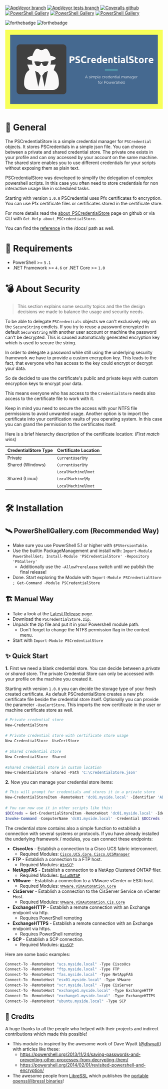 [![AppVeyor branch](https://img.shields.io/appveyor/ci/OCram85/PSCredentialStore/master.svg?style=plastic "Master Branch Build Status")](https://ci.appveyor.com/project/OCram85/pscredentialstore/branch/master)
[![AppVeyor tests branch](https://img.shields.io/appveyor/tests/OCram85/PSCredentialStore/master.svg?style=plastic "Pester Tests Results")](https://ci.appveyor.com/project/OCram85/pscredentialstore/branch/master/tests)
[![Coveralls github](https://img.shields.io/coveralls/github/OCram85/PSCredentialStore.svg?style=plastic "Coveralls.io Coverage Report")](https://coveralls.io/github/OCram85/PSCredentialStore?branch=master)
[![PowerShell Gallery](https://img.shields.io/powershellgallery/v/PSCredentialStore.svg?style=plastic "PowershellGallery Published Version")](https://www.powershellgallery.com/packages/PSCredentialStore)
[![PowerShell Gallery](https://img.shields.io/powershellgallery/vpre/PSCredentialStore.svg?label=latest%20preview&style=plastic "PowershellGallery Latest Preview Version")](https://www.powershellgallery.com/packages/PSCredentialStore)
[![PowerShell Gallery](https://img.shields.io/powershellgallery/dt/PSCredentialStore.svg?style=plastic "PowershellGallery Downloads")](https://www.powershellgallery.com/packages/PSCredentialStore)

![forthebadge](http://forthebadge.com/images/badges/built-with-love.svg)
![forthebadge](http://forthebadge.com/images/badges/for-you.svg)

![social-logo](/assets/social-logo.png)

:key: General
=======

The PSCredentialStore is a simple credential manager for `PSCredential` objects. It stores PSCredentials in a simple json
file. You can choose between a private and shared credential store. The private one exists in your profile and can
ony accessed by your account on the same machine. The shared store enables you to use different credentials for your
scripts without exposing them as plain text.

PSCredentialStore was developed to simplify the delegation of complex powershell scripts. In this case you often
need to store credentials for non interactive usage like in scheduled tasks.

Starting with version `1.0.0` PSCredential uses Pfx certificates fo encryption. You can use Pfx certificate files
or certificates stored in the certificate store.

For more details read the [about_PSCredentialStore](/docs/about_PSCredentialStore.md) page on github or via CLI with
`Get-Help about_PSCredentialStore`.

You can find the [reference](/docs/PSCredentialStore.md) in the /docs/ path as well.

:vulcan_salute: Requirements
============

- PowerShell >= `5.1`
- .NET Framework >= `4.6` or .NET Core >= `1.0`

:bomb: About Security
============

>This section explains some security topics and the the design decisions we made to balance the usage and security needs.

To be able to delegate `PSCredentials` objects we can't exclusively rely on the `SecureString` cmdlets. If you try
to reuse a password encrypted in default `SecureString` with another user account or machine the password can't be
decrypted. This is caused automatically generated encryption key which is used to secure the string.

In order to delegate a password while still using the underlying security framework we have to provide a custom
encryption key. This leads to the fact, that everyone who has access to the key could encrypt or decrypt your data.

So de decided to use the certificate's public and private keys with custom encryption keys to encrypt your data.

This means everyone who has access to the `CredentialStore` needs also access to the certificate file to work with it.

Keep in mind you need to secure the access with your NTFS file permissions to avoid unwanted usage. Another option is
to import the certificate into your certification vaults of you operating system. In this case you can grand the
permission to the certificates itself.

Here is s brief hierarchy description of the certificate location: *(First match wins)*

| CredentialStore Type | Certificate Location   |
| -------------------- | ---------------------- |
| Private              | `CurrentUser`\\`My`    |
| Shared (Windows)     | `CurrentUser`\\`My`    |
|                      | `LocalMachine`\\`Root` |
| Shared (Linux)       | `LocalMachine`\\`My`   |
|                      | `LocalMachine`\\`Root` |



:hammer_and_wrench: Installation
============

:artificial_satellite: PowerShellGallery.com (Recommended Way)
---------------------------------------

* Make sure you use PowerShell 5.1 or higher with `$PSVersionTable`.
* Use the builtin PackageManagement and install with: `Import-Module PowerShellGet; Install-Module 'PSCredentialStore' -Repository 'PSGallery'`
  * Additionally use the `-AllowPrerelease` switch until we publish the final release!
* Done. Start exploring the Module with `Import-Module PSCredentialStore ; Get-Command -Module PSCredentialStore`

:building_construction: Manual Way
----------

* Take a look at the [Latest Release](https://github.com/OCram85/PSCredentialStore/releases/latest) page.
* Download the `PSCredentialStore.zip`.
* Unpack the zip file and put it in your Powershell module path.
  * Don't forget to change the NTFS permission flag in the context menu.
* Start with `Import-Module PSCredentialStore`

:sparkles: Quick Start
-----------

**1.** First we need a blank credential store. You can decide between a *private* or *shared* store. The private
Credential Store can only be accessed with your profile on the machine you created it.

Starting with version `1.0.0` you can decide the storage type of your fresh created certificate. As default
PSCredentialStore creates a new pfx certificate file beside the credential store itself. Optionally you can provide
the parameter `-UseCertStore`. This imports the new certificate in the user or machine certificate store as well.

```powershell
# Private credential store
New-CredentialStore

# Private credential store with certificate store usage
New-CredentialStore -UseCertStore

# Shared credential store
New-CredentialStore -Shared

#Shared credential store in custom location
New-CredentialStore -Shared -Path 'C:\CredentialStore.json'
```

**2.** Now you can manage your credential store items:
```powershell
# This will prompt for credentials and stores it in a private store
New-CredentialStoreItem -RemoteHost 'dc01.myside.local' -Identifier 'AD'

# You can now use it in other scripts like this:
$DCCreds = Get-CredentialStoreItem -RemoteHost 'dc01.myside.local' -Identifier 'AD'
Invoke-Command -ComputerName 'dc01.myside.local' -Credential $DCCreds -ScripBlock {Get-Process}
```

The credential store contains also a simple function to establish a connection with several systems or protocols.
If you have already installed the underlying framework / modules, you can connect these endpoints:

* **CiscoUcs** - Establish a connection to a Cisco UCS fabric interconnect.
  * Required Modules: [`Cisco.UCS.Core`, `Cisco.UCSManager`](https://software.cisco.com/download/release.html?i=!y&mdfid=286305108&softwareid=284574017&release=2.1.1)
* **FTP** - Establish a connection to a FTP host.
  * Required Modules: [`WinSCP`](https://www.powershellgallery.com/packages/WinSCP)
* **NetAppFAS** - Establish a connection to a NetApp Clustered ONTAP filer.
  * Required Modules: [`DataONTAP`](http://mysupport.netapp.com/tools/info/ECMLP2310788I.html?productID=61926)
* **VMware** - Establish a connection to a VMware vCenter or ESXi host.
  * Required Modules: [`VMware.VimAutomation.Core`](https://www.powershellgallery.com/packages/VMware.PowerCLI)
* **CisServer** - Establish a connection to the CisServer Service on vCenter Host.
  * Required Modules: [`VMware.VimAutomation.Cis.Core`](https://www.powershellgallery.com/packages/VMware.PowerCLI)
* **ExchangeHTTP** - Establish a remote connection with an Exchange endpoint via http.
  * Requires PowerShell remoting
* **ExchangeHTTPS** - Establish a remote connection with an Exchange endpoint via https.
  * Requires PowerShell remoting
* **SCP** - Establish a SCP connection.
  * Required Modules: [`WinSCP`](https://www.powershellgallery.com/packages/WinSCP)

Here are some basic examples:

```powershell
Connect-To -RemoteHost "ucs.myside.local" -Type CiscoUcs
Connect-To -RemoteHost "ftp.myside.local" -Type FTP
Connect-To -RemoteHost "fas.myside.local" -Type NetAppFAS
Connect-To -RemoteHost "esx01.myside.local" -Type VMware
Connect-To -RemoteHost "vcr.myside.local" -Type CisServer
Connect-To -RemoteHost "exchange1.myside.local" -Type ExchangeHTTP
Connect-To -RemoteHost "exchange1.myside.local" -Type ExchangeHTTPS
Connect-To -RemoteHost "ubuntu.myside.local" -Type SCP
```

:pushpin: Credits
-------

A huge thanks to all the people who helped with their projects and indirect contributions which made this possible!

- This module is inspired by the awesome work of Dave Wyatt ([@dlwyatt](https://github.com/dlwyatt)) with articles like these:
  - https://powershell.org/2013/11/24/saving-passwords-and-preventing-other-processes-from-decrypting-them/
  - https://powershell.org/2014/02/01/revisited-powershell-and-encryption/
- The awesome people from [LibreSSL](http://www.libressl.org/) which publishes the [portable openssl/libressl binaries](https://github.com/libressl-portable/portable)!
